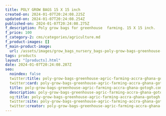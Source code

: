 ```yaml
---
title: POLY GROW BAGS 15 X 15 inch
created-on: 2024-01-07T20:24:08.225Z
updated-on: 2024-01-07T20:24:08.254Z
published-on: 2024-01-07T20:24:08.275Z
f_description: Poly grow bags for greenhouse  farming. 15 X 15 inch.
f_price: 100
f_category-2: cms/categories/agriculture.md
f_product-images: []
f_main-product-image:
  url: /assets/images/grow_bags_nursery_bags-poly-grow-bags-greenhouse-agric-farming-accra-ghana-gotogh.com-nursery-bags.webp
tags: products
layout: "[products].html"
date: 2024-01-07T20:24:08.287Z
seo:
  noindex: false
  twitter:title: poly-grow-bags-greenhouse-agric-farming-accra-ghana-gotogh.com-nursery-bags
  twitter:card: poly-grow-bags-greenhouse-agric-farming-accra-ghana-gotogh.com-nursery-bags
  title: poly-grow-bags-greenhouse-agric-farming-accra-ghana-gotogh.com-nursery-bags
  description: poly-grow-bags-greenhouse-agric-farming-accra-ghana-gotogh.com-nursery-bags
  og:title: poly-grow-bags-greenhouse-agric-farming-accra-ghana-gotogh.com-nursery-bags
  twitter:site: poly-grow-bags-greenhouse-agric-farming-accra-ghana-gotogh.com-nursery-bags
  twitter:creator: poly-grow-bags-greenhouse-agric-farming-accra-ghana-gotogh.com-nursery-bags
---
```

